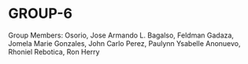 # GROUP-6
Group Members:
Osorio, Jose Armando L.
Bagalso, Feldman
Gadaza, Jomela Marie
Gonzales, John Carlo
Perez, Paulynn Ysabelle
Anonuevo, Rhoniel
Rebotica, Ron Herry
